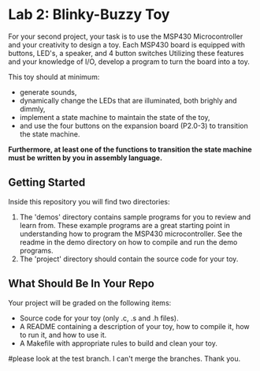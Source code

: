 # Lab 2: Blinky-Buzzy Toy

For your second project, your task is to use the MSP430
Microcontroller and your creativity to design a toy. Each MSP430 board
is equipped with buttons, LED's, a speaker, and 4 button switches
Utilizing these features and your knowledge of I/O, develop a
program to turn the board into a toy.

This toy should at minimum:

* generate sounds,
* dynamically change the LEDs that are illuminated, both brighly and dimmly,
* implement a state machine to maintain the state of the toy,
* and use the four buttons on the expansion board (P2.0-3) to transition the state machine.

**Furthermore, at least one of the functions to transition the state machine must be written by you in assembly language.**

## Getting Started 

Inside this repository you will find two directories:
1. The 'demos' directory contains sample programs for you to review and learn from. These example programs are a great starting point in understanding how to program the MSP430 microcontroller. See the readme in the demo directory on how to compile and run the demo programs.
2. The 'project' directory should contain the source code for your toy.

## What Should Be In Your Repo

Your project will be graded on the following items:
* Source code for your toy (only .c, .s and .h files).
* A README containing a description of your toy, how to compile it, how to run it, and how to use it.
* A Makefile with appropriate rules to build and clean your toy.


#please look at the test branch. I can't merge the branches. Thank you.
